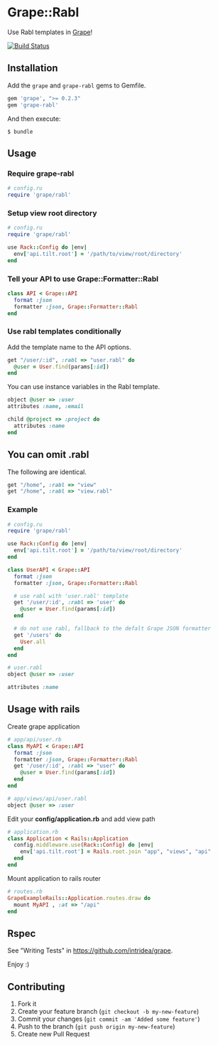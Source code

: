 # Grape::Rabl

Use Rabl templates in [Grape](https://github.com/intridea/grape)!

[![Build Status](https://secure.travis-ci.org/LTe/grape-rabl.png)](http://travis-ci.org/LTe/grape-rabl)


## Installation

Add the `grape` and `grape-rabl` gems to Gemfile.

```ruby
gem 'grape', ">= 0.2.3"
gem 'grape-rabl'
```

And then execute:

    $ bundle

## Usage

### Require grape-rabl

```ruby
# config.ru
require 'grape/rabl'
```

### Setup view root directory
```ruby
# config.ru
require 'grape/rabl'

use Rack::Config do |env|
  env['api.tilt.root'] = '/path/to/view/root/directory'
end
```

### Tell your API to use Grape::Formatter::Rabl

```ruby
class API < Grape::API
  format :json
  formatter :json, Grape::Formatter::Rabl
end
```

### Use rabl templates conditionally

Add the template name to the API options.

```ruby
get "/user/:id", :rabl => "user.rabl" do
  @user = User.find(params[:id])
end
```

You can use instance variables in the Rabl template.

```ruby
object @user => :user
attributes :name, :email

child @project => :project do
  attributes :name
end
```

## You can omit .rabl

The following are identical.

```ruby
get "/home", :rabl => "view"
get "/home", :rabl => "view.rabl"
```

### Example

```ruby
# config.ru
require 'grape/rabl'

use Rack::Config do |env|
  env['api.tilt.root'] = '/path/to/view/root/directory'
end

class UserAPI < Grape::API
  format :json
  formatter :json, Grape::Formatter::Rabl

  # use rabl with 'user.rabl' template
  get '/user/:id', :rabl => 'user' do
    @user = User.find(params[:id])
  end

  # do not use rabl, fallback to the defalt Grape JSON formatter
  get '/users' do
    User.all
  end
end
```

```ruby
# user.rabl
object @user => :user

attributes :name
```

## Usage with rails

Create grape application

```ruby
# app/api/user.rb
class MyAPI < Grape::API
  format :json
  formatter :json, Grape::Formatter::Rabl
  get '/user/:id', :rabl => "user" do
    @user = User.find(params[:id])
  end
end
```

```ruby
# app/views/api/user.rabl
object @user => :user
```

Edit your **config/application.rb** and add view path

```ruby
# application.rb
class Application < Rails::Application
  config.middleware.use(Rack::Config) do |env|
    env['api.tilt.root'] = Rails.root.join "app", "views", "api"
  end
end
```

Mount application to rails router

```ruby
# routes.rb
GrapeExampleRails::Application.routes.draw do
  mount MyAPI , :at => "/api"
end
```

## Rspec

See "Writing Tests" in https://github.com/intridea/grape.

Enjoy :)

## Contributing

1. Fork it
2. Create your feature branch (`git checkout -b my-new-feature`)
3. Commit your changes (`git commit -am 'Added some feature'`)
4. Push to the branch (`git push origin my-new-feature`)
5. Create new Pull Request
